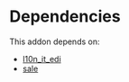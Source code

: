 # Dependencies

This addon depends on:

- [l10n_it_edi](https://github.com/bringout/oca-ocb-l10n_europe/tree/dc4fd57ffd5b71278a780f2d078ae6040ffd0404/odoo-bringout-oca-ocb-l10n_it_edi)
- [sale](https://github.com/bringout/oca-ocb-sale/tree/3531a720906f8e17d5fa4dafe32471b2aada3721/odoo-bringout-oca-ocb-sale)
